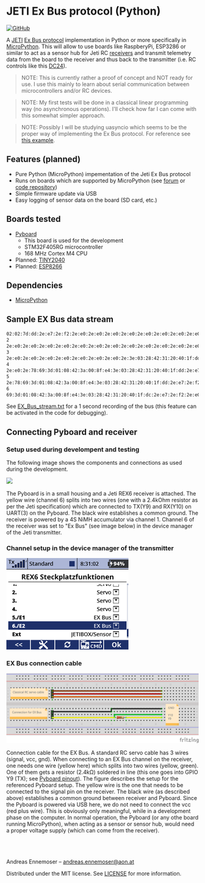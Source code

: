 
# JETI Ex Bus protocol (Python)
[![GitHub](https://img.shields.io/github/license/mashape/apistatus.svg)](https://en.wikipedia.org/wiki/MIT_License)


A [JETI](http://www.jetimodel.com/en/) [Ex Bus protocol](http://www.jetimodel.com/en/Telemetry-Protocol/) implementation in Python or more specifically in [MicroPython](https://micropython.org/).
This will allow to use boards like RaspberyPi, ESP3286 or similar to act as a sensor hub for Jeti RC [receivers](http://www.jetimodel.com/en/katalog/Duplex-2-4-EX/Receivers-EX/) and transmit telemetry data from the board to the receiver and thus back to the transmitter (i.e. RC controls like this [DC24](http://www.jetimodel.com/en/katalog/Transmitters/@produkt/DC-24/)).


> NOTE: This is currently rather a proof of concept and NOT ready for use.
> I use this mainly to learn about serial communication between microcontrollers and/or RC devices.

> NOTE: My first tests will be done in a classical linear programming way (no asynchronous operations).
> I'll check how far I can come with this somewhat simpler approach.

> NOTE: Possibly I will be studying uasyncio which seems to be the proper way of implementing the Ex Bus protocol.
> For reference see [this example](https://github.com/peterhinch/micropython-async/blob/master/v3/as_demos/auart_hd.py).


## Features (planned)

 - Pure Python (MicroPython) impementation of the Jeti Ex Bus protocol
 - Runs on boards which are supported by MicroPython (see [forum](https://forum.micropython.org/viewforum.php?f=10) or [code repository](https://github.com/micropython/micropython/tree/master/ports))
 - Simple firmware update via USB
 - Easy logging of sensor data on the board (SD card, etc.)

## Boards tested

 - [Pyboard](https://store.micropython.org/product/PYBv1.1) 
   - This board is used for the development
   - STM32F405RG microcontroller
   - 168 MHz Cortex M4 CPU
 - Planned: [TINY2040](https://shop.pimoroni.com/products/tiny-2040)
 - Planned: [ESP8266](https://en.wikipedia.org/wiki/ESP8266)

## Dependencies

 - [MicroPython](https://micropython.org/)

## Sample EX Bus data stream

``` Text
02:02:7d:dd:2e:e7:2e:f2:2e:e0:2e:e0:2e:e0:2e:e0:2e:e0:2e:e0:2e:e0:2e:e0:2e:e0:2e:e0:2e:e0:2e:e0:2e:78:69:3e:03:28:42:31:20:40:1f:dd:2e:e7:2e:f2:2e:e0
2 2e:e0:2e:e0:2e:e0:2e:e0:2e:e0:2e:e0:2e:e0:2e:e0:2e:e0:2e:e0:2e:e0:2e:e0:2e:78:69:3d:01:08:42:3a:00:8f:e4:3e:03:28:42:31:20:40:1f:dd:2e:e7:2e:f2:2e:e0
3 2e:e0:2e:e0:2e:e0:2e:e0:2e:e0:2e:e0:2e:e0:2e:3e:03:28:42:31:20:40:1f:dd:2e:e7:2e:f2:2e:e0:2e:e0:2e:e0:2e:e0:2e:e0:2e:e0:2e:e0:2e:e0:2e:e0:2e:e0:2e:e0
4 2e:e0:2e:78:69:3d:01:08:42:3a:00:8f:e4:3e:03:28:42:31:20:40:1f:dd:2e:e7:2e:f2:2e:e0:2e:e0:2e:e0:2e:e0:2e:e0:2e:e0:2e:e0:2e:e0:2e:e0:2e:e0:2e:e0:2e:e0
5 2e:78:69:3d:01:08:42:3a:00:8f:e4:3e:03:28:42:31:20:40:1f:dd:2e:e7:2e:f2:2e:e0:2e:e0:2e:e0:2e:e0:2e:e0:2e:e0:2e:e0:2e:e0:2e:e0:2e:e0:2e:e0:2e:e0:2e:78
6 69:3d:01:08:42:3a:00:8f:e4:3e:03:28:42:31:20:40:1f:dc:2e:e7:2e:f2:2e:e0:2e:e0:2e:e0:2e:e0:2e:e0:2e:e0:2e:e0:2e:e0:2e:e0:2e:e0:2e:e0:2e:e0:2e:8b:49:3d
```

See [EX_Bus_stream.txt](https://github.com/chiefenne/JETI_EX_BUS/blob/main/docs/EX_Bus_stream.txt) for a 1 second recording of the bus (this feature can be activated in the code for debugging).

## Connecting Pyboard and receiver

### Setup used during develompent and testing

The following image shows the components and connections as used during the development.

<!-- HTML syntax for image display allows to change the image size -->
<img src="docs/images/setup_Pyboard_JetiRex6.png" width="600" />

The Pyboard is in a small housing and a Jeti REX6 receiver is attached. The yellow wire (channel 6) splits into two wires (one with a 2.4kOhm resistor as per the Jeti specification) which are connected to TX(Y9) and RX(Y10) on UART(3) on the Pyboard. The black wire establishes a common ground. The receiver is powered by a 4S NiMH accumulator via channel 1. Channel 6 of the receiver was set to "Ex Bus" (see image below) in the device manager of the Jeti transmitter.

### Channel setup in the device manager of the transmitter

<kbd> <!-- make a frame around the image -->
<img src="docs/images/EX_Bus_channel_6.png"/>
</kbd>

### EX Bus connection cable

<img src="docs/images/EX_Bus_connection_cable.png" width="600" />

Connection cable for the EX Bus. A standard RC servo cable has 3 wires (signal, vcc, gnd). When connecting to an EX Bus channel on the receiver, one needs one wire (yellow here) which splits into two wires (yellow, green). One of them gets a resistor (2.4k&Omega;) soldered in line (this one goes into GPIO Y9 (TX); see [Pyboard pinout](https://micropython.org/resources/pybv11-pinout.jpg)). The figure describes the setup for the referenced Pyboard setup. The yellow wire is the one that needs to be connected to the signal pin on the receiver. The black wire (as described above) establishes a common ground between receiver and Pyboard. Since the Pyboard is powered via USB here, we do not need to connect the vcc (red plus wire). This is obviously only meaningful, while in a development phase on the computer. In normal operation, the Pyboard (or any othe board running MicroPython), when acting as a sensor or sensor hub, would need a proper voltage supply (which can come from the receiver).

<br><br><br>
Andreas Ennemoser – andreas.ennemoser@aon.at

Distributed under the MIT license. See [LICENSE](https://raw.githubusercontent.com/chiefenne/PyAero/master/LICENSE) for more information.
